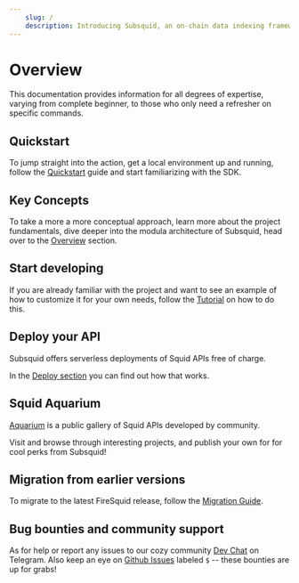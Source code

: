 ```yaml
---
    slug: /
    description: Introducing Subsquid, an on-chain data indexing framework and a platform for serverless Web3 APIs.
---
```


# Overview

This documentation provides information for all degrees of expertise, varying from complete beginner, to those who only need a refresher on specific commands.

## Quickstart

To jump straight into the action, get a local environment up and running, follow the [Quickstart](/quickstart) guide and start familiarizing with the SDK.

## Key Concepts

To take a more a more conceptual approach, learn more about the project fundamentals, dive deeper into the modula architecture of Subsquid, head over to the [Overview](/overview) section.

## Start developing

If you are already familiar with the project and want to see an example of how to customize it for your own needs, follow the [Tutorial](/tutorials/create-a-simple-squid) on how to do this.

## Deploy your API

Subsquid offers serverless deployments of Squid APIs free of charge.

In the [Deploy section](/deploy-squid) you can find out how that works.

## Squid Aquarium

[Aquarium](https://app.subsquid.io/aquarium) is a public gallery of Squid APIs developed by community.

Visit and browse through interesting projects, and publish your own for for cool perks from Subsquid!

## Migration from earlier versions

To migrate to the latest FireSquid release, follow the [Migration Guide](/migrate/migrate-to-fire-squid).

## Bug bounties and community support

As for help or report any issues to our cozy community [Dev Chat](https://t.me/HydraDevs) on Telegram. Also keep an eye on [Github Issues](https://github.com/subsquid/squid/issues) labeled `$` -- these bounties are up for grabs!
